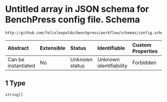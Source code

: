 # Untitled array in JSON schema for BenchPress config file. Schema

```txt
http://github.com/felixleopoldo/benchpress/workflow/schemas/config.schema.json#/definitions/mcmc_autocorr_plots/properties/functional/anyOf/1
```



| Abstract            | Extensible | Status         | Identifiable            | Custom Properties | Additional Properties | Access Restrictions | Defined In                                                       |
| :------------------ | :--------- | :------------- | :---------------------- | :---------------- | :-------------------- | :------------------ | :--------------------------------------------------------------- |
| Can be instantiated | No         | Unknown status | Unknown identifiability | Forbidden         | Allowed               | none                | [config.schema.json*](config.schema.json "open original schema") |

## 1 Type

`string[]`
